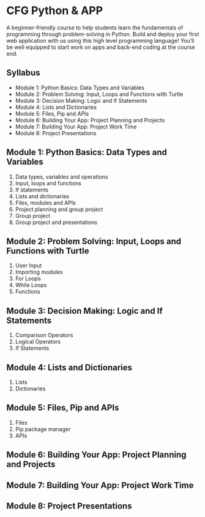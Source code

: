 # CFG Python & APP
A beginner-friendly course to help students learn the fundamentals of programming through problem-solving in Python. 
Build and deploy your first web application with us using this high level programming language! 
You’ll be well equipped to start work on apps and back-end coding at the course end.

## Syllabus

* Module 1: Python Basics: Data Types and Variables
* Module 2: Problem Solving: Input, Loops and Functions with Turtle
* Module 3: Decision Making: Logic and If Statements
* Module 4: Lists and Dictionaries
* Module 5: Files, Pip and APIs
* Module 6: Building Your App: Project Planning and Projects
* Module 7: Building Your App: Project Work Time
* Module 8: Project Presentations

## Module 1: Python Basics: Data Types and Variables
1. Data types, variables and operations
2. Input, loops and functions
3. If statements
4. Lists and dictionaries
5. Files, modules and APIs
6. Project planning and group project
7. Group project
8. Group project and presentations

## Module 2: Problem Solving: Input, Loops and Functions with Turtle
1. User Input
2. Importing modules
3. For Loops
4. While Loops
5. Functions

## Module 3: Decision Making: Logic and If Statements
1. Comparison Operators
2. Logical Operators
3. If Statements

## Module 4: Lists and Dictionaries
1. Lists
2. Dictionaries

## Module 5: Files, Pip and APIs
1. Files
2. Pip package manager
3. APIs

## Module 6: Building Your App: Project Planning and Projects
## Module 7: Building Your App: Project Work Time
## Module 8: Project Presentations
